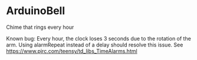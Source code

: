 # ArduinoBell
Chime that rings every hour

Known bug: Every hour, the clock loses 3 seconds due to the rotation of the arm. Using alarmRepeat instead of a delay should resolve this issue.
See https://www.pjrc.com/teensy/td_libs_TimeAlarms.html
